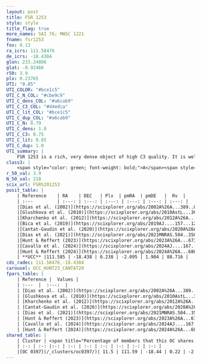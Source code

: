 ```yaml
---
layout: post
title: FSR 1253
style: style
title_flag: true
more_names: SAI 76; MWSC 1221
fname: fsr1253
fov: 0.13
ra_icrs: 111.58476
de_icrs: -18.4384
glon: 233.24806
glat: -0.92466
r50: 3.9
plx: 0.23765
UTI: "0.85"
UTI_COLOR: "#bce1c5"
UTI_C_N_COL: "#cbe9c9"
UTI_C_dens_COL: "#a6cab9"
UTI_C_C3_COL: "#d4edca"
UTI_C_lit_COL: "#bce1c5"
UTI_C_dup_COL: "#a6cab9"
UTI_C_N: 0.79
UTI_C_dens: 1.0
UTI_C_C3: 0.75
UTI_C_lit: 0.85
UTI_C_dup: 1.0
UTI_summary: |
    FSR 1253 is a rich, very dense object of high C3 quality. It is well-studied in the literature. This object shares a small percentage of members with a later reported entry.
class3: |
    <span style="color: green; font-weight: bold;">A</span><span style="color: #FFC300; font-weight: bold;">B</span>
r_50_val: 3.9
N_50_val: 218
scix_url: FSR%201253
posit_table: |
    | Reference    | RA    | DEC   | Plx  | pmRA  | pmDE   |  Rv  |
    | :---         | :---: | :---: | :---: | :---: | :---: | :---: |
    |[Dias et al. (2002)](https://scixplorer.org/abs/2002A%26A...389..871D) | 111.571 | -18.432 | -- | -0.02 | 0.65 | -- |
    |[Glushkova et al. (2010)](https://scixplorer.org/abs/2010AstL...36...75G) | 111.573 | -18.432 | -- | -- | -- | -- |
    |[Kharchenko et al. (2012)](https://scixplorer.org/abs/2012A%26A...543A.156K) | 111.57 | -18.445 | -- | -2.15 | 7.9 | -- |
    |[Bica et al. (2019)](https://scixplorer.org/abs/2019AJ....157...12B) | 111.572 | -18.427 | -- | -- | -- | -- |
    |[Cantat-Gaudin et al. (2020)](https://scixplorer.org/abs/2020A%26A...640A...1C) | 111.583 | -18.433 | 0.223 | -2.089 | 1.878 | -- |
    |[Dias et al. (2021)](https://scixplorer.org/abs/2021MNRAS.504..356D) | 111.589 | -18.428 | 0.22 | -2.097 | 1.853 | 85.882 |
    |[Hunt & Reffert (2023)](https://scixplorer.org/abs/2023A%26A...673A.114H) | 111.569 | -18.437 | 0.238 | -2.102 | 1.916 | 89.276 |
    |[Cavallo et al. (2024)](https://scixplorer.org/abs/2024AJ....167...12C) | 111.587 | -18.429 | 0.236 | -- | -- | -- |
    |[Hunt & Reffert (2024)](https://scixplorer.org/abs/2024A%26A...686A..42H) | 111.569 | -18.437 | 0.238 | -2.102 | 1.916 | 89.276 |
    | **UCC** |111.585 | -18.438 | 0.238 | -2.095 | 1.904 | 88.716 | 
cds_radec: 111.58476,-18.4384
carousel: UCC_HUNT23_CANTAT20
fpars_table: |
    | Reference |  Values |
    | :---  |  :---:  |
    | [Dias et al. (2002)](https://scixplorer.org/abs/2002A%26A...389..871D) | `E(B-V)=0.62, Dist=2640.0, Age=8.4` |
    | [Glushkova et al. (2010)](https://scixplorer.org/abs/2010AstL...36...75G) | `E(B-V)=0.62, Dm=12.11, Age=8.4` |
    | [Kharchenko et al. (2012)](https://scixplorer.org/abs/2012A%26A...543A.156K) | `e_bv=0.645, distance=2283, log_age=8.64` |
    | [Cantat-Gaudin et al. (2020)](https://scixplorer.org/abs/2020A%26A...640A...1C) | `AVNN=1.41, DMNN=13.32, AgeNN=8.47` |
    | [Dias et al. (2021)](https://scixplorer.org/abs/2021MNRAS.504..356D) | `Av=2.154, Dist=3830, logage=8.432, [Fe/H]=-0.084` |
    | [Hunt & Reffert (2023)](https://scixplorer.org/abs/2023A%26A...673A.114H) | `AV50=1.808, diffAV50=2.362, MOD50=12.844, logAge50=8.476` |
    | [Cavallo et al. (2024)](https://scixplorer.org/abs/2024AJ....167...12C) | `AV50=2.15, dMod50=13.0, logAge50=8.41, [Fe/H]50=0.2` |
    | [Hunt & Reffert (2024)](https://scixplorer.org/abs/2024A%26A...686A..42H) | `MassJ=1639.33` |
shared_table: |
    | Cluster | <span title="Percentage of members that this OC shares with the ones listed">%</span>   | RA   | DEC   | Plx   | pmRA  | pmDE  | Rv | UTI |
    | :-: | :-: |:-: | :-: | :-: | :-: | :-: | :-: | :-: |
    |[OC 0397](/_clusters/oc0397/)| 11.5 | 111.59 | -18.44 | 0.22 | -2.12 | 1.93 | 88.39 |0.0 |
---
```

